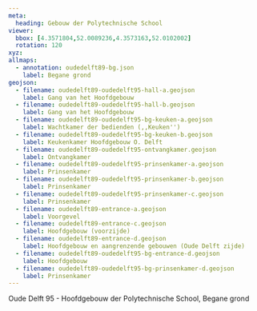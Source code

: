 ```yaml
---
meta:
  heading: Gebouw der Polytechnische School
viewer:
  bbox: [4.3571804,52.0089236,4.3573163,52.0102002]
  rotation: 120
xyz:
allmaps:
  - annotation: oudedelft89-bg.json
    label: Begane grond
geojson:
  - filename: oudedelft89-oudedelft95-hall-a.geojson
    label: Gang van het Hoofdgebouw
  - filename: oudedelft89-oudedelft95-hall-b.geojson
    label: Gang van het Hoofdgebouw
  - filename: oudedelft89-oudedelft95-bg-keuken-a.geojson
    label: Wachtkamer der bedienden (,,Keuken'')
  - filename: oudedelft89-oudedelft95-bg-keuken-b.geojson
    label: Keukenkamer Hoofdgebouw O. Delft
  - filename: oudedelft89-oudedelft95-ontvangkamer.geojson
    label: Ontvangkamer
  - filename: oudedelft89-oudedelft95-prinsenkamer-a.geojson
    label: Prinsenkamer
  - filename: oudedelft89-oudedelft95-prinsenkamer-b.geojson
    label: Prinsenkamer
  - filename: oudedelft89-oudedelft95-prinsenkamer-c.geojson
    label: Prinsenkamer
  - filename: oudedelft89-entrance-a.geojson
    label: Voorgevel
  - filename: oudedelft89-entrance-c.geojson
    label: Hoofdgebouw (voorzijde)
  - filename: oudedelft89-entrance-d.geojson
    label: Hoofdgebouw en aangrenzende gebouwen (Oude Delft zijde)
  - filename: oudedelft89-oudedelft95-bg-entrance-d.geojson
    label: Hoofdgebouw
  - filename: oudedelft89-oudedelft95-bg-prinsenkamer-d.geojson
    label: Prinsenkamer
---
```

Oude Delft 95 - Hoofdgebouw der Polytechnische School, Begane grond